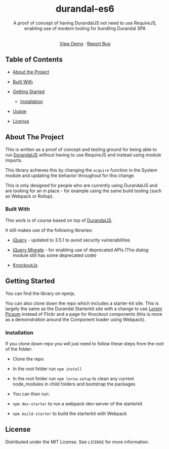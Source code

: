 <h1  align="center">durandal-es6</h3>

<div  align="center">
A proof of concept of having DurandalJS not need to use RequireJS, enabling use of modern tooling for bundling Durandal SPA</p>
<br />
<a  href="https://scontent44.github.io">View Demo</a> · <a  href="https://github.com/SContent44/durandal-es6/issues">Report Bug</a>
</div>

<!-- TABLE OF CONTENTS -->

## Table of Contents

-   [About the Project](#about-the-project)

*   [Built With](#built-with)

-   [Getting Started](#getting-started)

    -   [Installation](#installation)

-   [Usage](#usage)

*   [License](#license)

<!-- ABOUT THE PROJECT -->

## About The Project

This is written as a proof of concept and testing ground for being able to run [DurandalJS](https://github.com/BlueSpire/Durandal) without having to use RequireJS and instead using module imports.

This library achieves this by changing the `acquire` function in the System module and updating the behavior throughout for this change.

This is only designed for people who are currently using DurandalJS and are looking for an in place - for example using the same build tooling (such as Webpack or Rollup).

### Built With

This work is of course based on top of [DurandalJS](https://github.com/BlueSpire/Durandal).

It still makes use of the following libraries:

-   [jQuery](https://github.com/jquery/jquery) - updated to 3.5.1 to avoid security vulnerabilities

*   [jQuery Migrate](https://github.com/jquery/jquery-migrate) - for enabling use of deprecated APIs (The dialog module still has some deprecated code)

-   [KnockoutJs](https://github.com/knockout/knockout)

<!-- GETTING STARTED -->

## Getting Started

You can find the library on npmjs.

You can also clone down the repo which includes a starter-kit site. This is largely the same as the Durandal Starterkit site with a change to use [Lorem Picsum](https://picsum.photos/) instead of Flickr and a page for Knockout components (this is more as a demonstration around the Component loader using Webpack).

### Installation

If you clone down repo you will just need to follow these steps from the root of the folder:

-   Clone the repo

*   In the root folder run `npm install`

-   In the root folder run `npm lerna-setup` to clean any current node_modules in child folders and bootstrap the packages

*   You can then run:

-   `npm dev-starter` to run a webpack-dev-server of the starterkit

*   `npm build-starter` to build the starterkit with Webpack

<!-- LICENSE -->

## License

Distributed under the MIT License. See `LICENSE` for more information.
